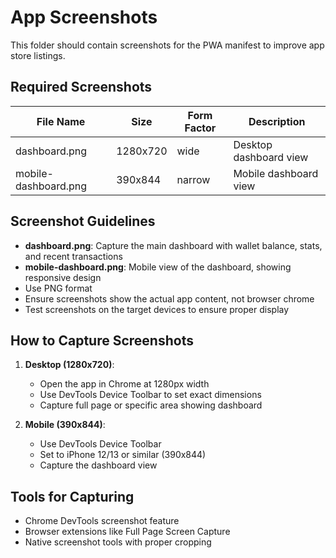 # App Screenshots

This folder should contain screenshots for the PWA manifest to improve app store listings.

## Required Screenshots

| File Name            | Size     | Form Factor | Description            |
| -------------------- | -------- | ----------- | ---------------------- |
| dashboard.png        | 1280x720 | wide        | Desktop dashboard view |
| mobile-dashboard.png | 390x844  | narrow      | Mobile dashboard view  |

## Screenshot Guidelines

- **dashboard.png**: Capture the main dashboard with wallet balance, stats, and recent transactions
- **mobile-dashboard.png**: Mobile view of the dashboard, showing responsive design
- Use PNG format
- Ensure screenshots show the actual app content, not browser chrome
- Test screenshots on the target devices to ensure proper display

## How to Capture Screenshots

1. **Desktop (1280x720)**:

   - Open the app in Chrome at 1280px width
   - Use DevTools Device Toolbar to set exact dimensions
   - Capture full page or specific area showing dashboard

2. **Mobile (390x844)**:
   - Use DevTools Device Toolbar
   - Set to iPhone 12/13 or similar (390x844)
   - Capture the dashboard view

## Tools for Capturing

- Chrome DevTools screenshot feature
- Browser extensions like Full Page Screen Capture
- Native screenshot tools with proper cropping
